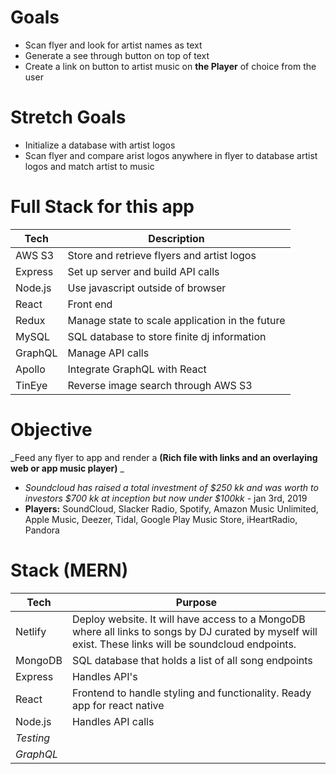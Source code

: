 # Goals

- Scan flyer and look for artist names as text
- Generate a see through button on top of text
- Create a link on button to artist music on **the Player** of choice from the user

# Stretch Goals

- Initialize a database with artist logos
- Scan flyer and compare arist logos anywhere in flyer to database artist logos and match artist to music

# Full Stack for this app

| Tech    | Description                                     |
| ------- | ----------------------------------------------- |
| AWS S3  | Store and retrieve flyers and artist logos      |
| Express | Set up server and build API calls               |
| Node.js | Use javascript outside of browser               |
| React   | Front end                                       |
| Redux   | Manage state to scale application in the future |
| MySQL   | SQL database to store finite dj information     |
| GraphQL | Manage API calls                                |
| Apollo  | Integrate GraphQL with React                    |
| TinEye  | Reverse image search through AWS S3             |

# Objective

_Feed any flyer to app and render a **(Rich file with links and an overlaying web or app music player)** _

- _Soundcloud has raised a total investment of $250 kk and was worth to investors $700 kk at inception but now under \$100kk_ - jan 3rd, 2019
- **Players:** SoundCloud, Slacker Radio, Spotify, Amazon Music Unlimited, Apple Music, Deezer, Tidal, Google Play Music Store, iHeartRadio, Pandora

# Stack (MERN)

| Tech      | Purpose                                                                                                                                                 |
| --------- | ------------------------------------------------------------------------------------------------------------------------------------------------------- |
| Netlify   | Deploy website. It will have access to a MongoDB where all links to songs by DJ curated by myself will exist. These links will be soundcloud endpoints. |
| MongoDB   | SQL database that holds a list of all song endpoints                                                                                                    |
| Express   | Handles API's                                                                                                                                           |
| React     | Frontend to handle styling and functionality. Ready app for react native                                                                                |
| Node.js   | Handles API calls                                                                                                                                       |
| _Testing_ |                                                                                                                                                         |
| _GraphQL_ |                                                                                                                                                         |

